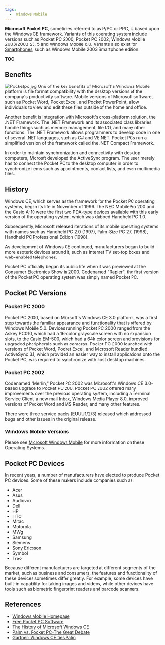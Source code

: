```yaml
---
tags:
  -  Windows Mobile
---
```

**Microsoft Pocket PC**, sometimes referred to as P/PC or PPC, is based
upon the Windows CE framework. Variants of this operating system include
versions such as Pocket PC 2000, Pocket PC 2002, Windows Mobile
2003/2003 SE, 5 and Windows Mobile 6.0. Variants also exist for
[Smartphones](smartphones.md), such as Windows Mobile 2003
Smartphone edition.

__TOC__

## Benefits

![](Pocketpc.jpg "Pocketpc.jpg") One of the key benefits of Microsoft's
Windows Mobile platform is file format compatibility with the desktop
versions of the company's productivity software. Mobile versions of
Microsoft software, such as Pocket Word, Pocket Excel, and Pocket
PowerPoint, allow individuals to view and edit these files outside of
the home and office.

Another benefit is integration with Microsoft's cross-platform solution,
the .NET Framework. The .NET Framework and its associated class
libraries handle things such as memory management, file I/O, and many
other functions. The .NET Framework allows programmers to develop code
in one of several .NET languages, such as C# and VB.NET. Pocket PCs run
a simplified version of the framework called the .NET Compact Framework.

In order to maintain synchronization and connectivity with desktop
computers, Microsft developed the ActiveSync program. The user merely
has to connect the Pocket PC to the desktop computer in order to
synchronize items such as appointments, contact lists, and even
multimedia files.

## History

Windows CE, which serves as the framework for the Pocket PC operating
systems, began its life in November of 1996. The NEC MobilePro 200 and
the Casio A-10 were the first two PDA-type devices available with this
early version of the operating system, which was dubbed Handheld PC 1.0.

Subsequently, Microsoft released iterations of its mobile operating
systems with names such as Handheld PC 2.0 (1997), Palm-Size PC 2.0
(1998), Handheld PC Professional Edition (1998).

As development of Windows CE continued, manufacturers began to build
more esoteric devices around it, such as internet TV set-top boxes and
web-enabled telephones.

Pocket PC officially began its public life when it was previewed at the
Consumer Electronics Show in 2000. Codenamed "Rapier", the first version
of the Pocket PC operating system was simply named Pocket PC.

## Pocket PC Versions

### Pocket PC 2000

Pocket PC 2000, based on Micrsoft's Windows CE 3.0 platform, was a first
step towards the familiar appearance and functionality that is offered
by Windows Mobile 5.0. Devices running Pocket PC 2000 ranged from the
Askey PC010, which had a 16-color grayscale screen with no expansion
slots, to the Casio EM-500, which had a 64k color screen and provisions
for upgraded pheripherals such as cameras. Pocket PC 2000 launched with
versions of Pocket Word, Pocket Excel, and Microsoft Reader bundled.
ActiveSync 3.1, which provided an easier way to install applications
onto the Pocket PC, was required to synchronize with host desktop
machines.

### Pocket PC 2002

Codenamed "Merlin," Pocket PC 2002 was Microsoft's Windows CE 3.0-based
upgrade to Pocket PC 200. Pocket PC 2002 offered many improvements over
the previous operating system, including a Terminal Service Client, a
new mail Inbox, Windows Media Player 8.0, improved versions of Pocket
Word and MS Reader, and many other features.

There were three service packs (EUUU1/2/3) released which addressed bugs
and other issues in the original release.

### Windows Mobile Versions

Please see [Microsoft Windows
Mobile](microsoft_windows_mobile.md) for more information on
these Operating Systems.

## Pocket PC Devices

In recent years, a number of manufacturers have elected to produce
Pocket PC devices. Some of these makers include companies such as:

- Acer
- Asus
- Audiovox
- Dell
- HP
- HTC
- Mitac
- Motorola
- MWg
- Samsung
- Siemens
- Sony Ericsson
- Symbol
- Treo

Because different manufacturers are targeted at different segments of
the market, such as business and consumers, the features and
functionality of these devices sometimes differ greatly. For example,
some devices have built-in capability for taking images and videos,
while other devices have tools such as biometric fingerprint readers and
barcode scanners.

## References

- [Windows Mobile
  Homepage](http://www.microsoft.com/windowsmobile/default.mspx)
- [Free Pocket PC Software](http://www.pocketpcfreeware.org/)
- [The History of Microsoft Windows
  CE](http://www.hpcfactor.com/support/windowsce/)
- [Palm vs. Pocket PC-The Great
  Debate](http://palmtops.about.com/cs/pdafacts/a/Palm_Pocket_PC.htm)
- [Gartner: Windows CE ties
  Palm](http://www.windowsfordevices.com/news/NS8063885791.html)

